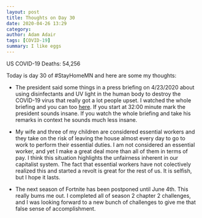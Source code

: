 ```yaml
---
layout: post
title: Thoughts on Day 30
date: 2020-04-26 13:29
category: 
author: Adam Adair
tags: [COVID-19]
summary: I like eggs
---
```

US COVID-19 Deaths: 54,256

Today is day 30 of #StayHomeMN and here are some my thoughts:

- The president said some things in a press briefing on 4/23/2020 about using disinfectants and UV light in the human body to destroy the COVID-19 virus that really got a lot people upset. I watched the whole briefing and you can too [here](https://www.youtube.com/watch?v=MrFqKEJwVF4). If you start at 32:00 minute mark the president sounds insane. If you watch the whole briefing and take his remarks in context he sounds much less insane. 

- My wife and three of my children are considered essential workers and they take on the risk of leaving the house almost every day to go to work to perform their essential duties. I am not considered an essential worker, and yet I make a great deal more than all of them in terms of pay. I think this situation highlights the unfairness inherent in our capitalist system. The fact that essential workers have not colectively realized this and started a revolt is great for the rest of us. It is selfish, but I hope it lasts.

- The next season of Fortnite has been postponed until June 4th. This really bums me out. I completed all of season 2 chapter 2 challenges, and I was looking forward to a new bunch of challenges to give me that false sense of accomplishment. 